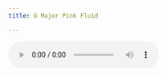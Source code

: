 ```yaml
---
title: G Major Pink Fluid

---
```




<audio controls>
  <source src="/assets/recs/pinkfluid.m4a" type="audio/mpeg">
Your browser does not support the audio element.
</audio>